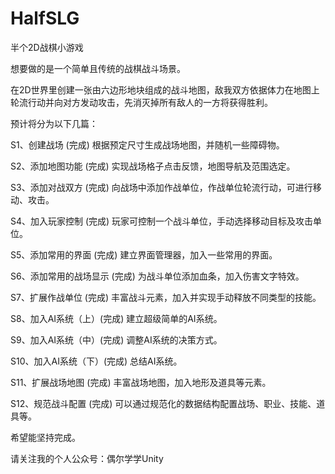 # HalfSLG
半个2D战棋小游戏

想要做的是一个简单且传统的战棋战斗场景。

在2D世界里创建一张由六边形地块组成的战斗地图，敌我双方依据体力在地图上轮流行动并向对方发动攻击，先消灭掉所有敌人的一方将获得胜利。

预计将分为以下几篇：

S1、创建战场 (完成)
根据预定尺寸生成战场地图，并随机一些障碍物。

S2、添加地图功能 (完成)
实现战场格子点击反馈，地图导航及范围选定。

S3、添加对战双方 (完成)
向战场中添加作战单位，作战单位轮流行动，可进行移动、攻击。

S4、加入玩家控制 (完成)
玩家可控制一个战斗单位，手动选择移动目标及攻击单位。

S5、添加常用的界面 (完成)
建立界面管理器，加入一些常用的界面。

S6、添加常用的战场显示 (完成)
为战斗单位添加血条，加入伤害文字特效。

S7、扩展作战单位 (完成)
丰富战斗元素，加入并实现手动释放不同类型的技能。

S8、加入AI系统（上）(完成)
建立超级简单的AI系统。

S9、加入AI系统（中）(完成)
调整AI系统的决策方式。

S10、加入AI系统（下）(完成)
总结AI系统。

S11、扩展战场地图 (完成)
丰富战场地图，加入地形及道具等元素。 

S12、规范战斗配置 (完成)
可以通过规范化的数据结构配置战场、职业、技能、道具等。

希望能坚持完成。

请关注我的个人公众号：偶尔学学Unity

